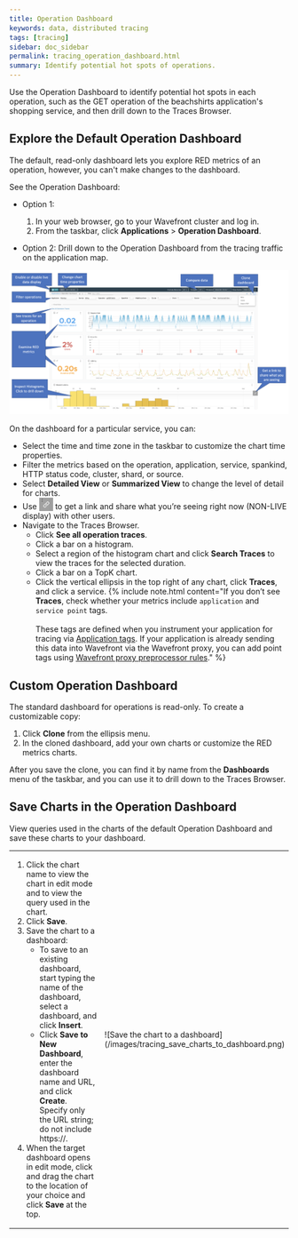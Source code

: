 ```yaml
---
title: Operation Dashboard
keywords: data, distributed tracing
tags: [tracing]
sidebar: doc_sidebar
permalink: tracing_operation_dashboard.html
summary: Identify potential hot spots of operations.
---
```


Use the Operation Dashboard to identify potential hot spots in each operation, such as the GET operation of the beachshirts application's shopping service, and then drill down to the Traces Browser.

## Explore the Default Operation Dashboard

The default, read-only dashboard lets you explore RED metrics of an operation, however, you can't make changes to the dashboard.

See the Operation Dashboard:

* Option 1:
  1. In your web browser, go to your Wavefront cluster and log in. 
  1. From the taskbar, click **Applications** > **Operation Dashboard**.
  
* Option 2:
  Drill down to the Operation Dashboard from the tracing traffic on the application map.

![examine services](images/tracing_operations_dashboard.png)

On the dashboard for a particular service, you can:
* Select the time and time zone in the taskbar to customize the chart time properties.
* Filter the metrics based on the operation, application, service, spankind, HTTP status code, cluster, shard, or source.
* Select **Detailed View** or **Summarized View** to change the level of detail for charts.
* Use <img src="images/tracing_link_icon.png"
style="vertical-align:text-bottom;width:25px" alt="icon to click to get the link"/> to get a link and share what you’re seeing right now (NON-LIVE display) with other users.
* Navigate to the Traces Browser.
  * Click **See all operation traces**.
  * Click a bar on a histogram.
  * Select a region of the histogram chart and click **Search Traces** to view the traces for the selected duration.
  * Click a bar on a TopK chart.
  * Click the vertical ellipsis in the top right of any chart, click **Traces**, and click a service.
    {% include note.html content="If you don’t see **Traces**, check whether your metrics include `application` and `service point` tags.<br/><br/> These tags are defined when you instrument your application for tracing via [Application tags](trace_data_details.html#application-tags). If your application is already sending this data into Wavefront via the Wavefront proxy, you can add point tags using [Wavefront proxy preprocessor rules](proxies_preprocessor_rules.html#addtag-and-addtagifnotexists)." %}

## Custom Operation Dashboard

The standard dashboard for operations is read-only. To create a customizable copy:

1. Click **Clone** from the ellipsis menu.
2. In the cloned dashboard, add your own charts or customize the RED metrics charts. 

After you save the clone, you can find it by name from the **Dashboards** menu of the taskbar, and you can use it to drill down to the Traces Browser.

## Save Charts in the Operation Dashboard

View queries used in the charts of the default Operation Dashboard and save these charts to your dashboard.

<table style="width: 100%;">
  <tr>
    <td width="45%">
      <ol>
        <li>
          Click the chart name to view the chart in edit mode and to view the query used in the chart.
        </li>
        <li>
          Click <strong>Save</strong>.
        </li>
        <li>
          Save the chart to a dashboard: 
          <ul>
            <li>
              To save to an existing dashboard, start typing the name of the dashboard, select a dashboard, and click <strong>Insert</strong>.
            </li>
            <li>
              Click <strong>Save to New Dashboard</strong>, enter the dashboard name and URL, and click <strong>Create</strong>. Specify only the URL string; do not include https://.
            </li>
          </ul>
        </li>
        <li>
          When the target dashboard opens in edit mode, click and drag the chart to the location of your choice and click <strong>Save</strong> at the top.
        </li>
      </ol>
    </td>
    <td markdown="span" width="55%">
      ![Save the chart to a dashboard](/images/tracing_save_charts_to_dashboard.png)
    </td>
  </tr>
</table>
